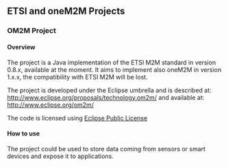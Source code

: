 
## ETSI and oneM2M Projects

### OM2M Project
#### Overview

The project is a Java implementation of the ETSI M2M standard in version 0.8.x, available at the moment. It aims to implement also oneM2M in version 1.x.x, the compatibility with ETSI M2M will be lost.

The project is developed under the Eclipse umbrella and is described at: http://www.eclipse.org/proposals/technology.om2m/ and available at: http://www.eclipse.org/om2m/

The code is licensed using [Eclipse Public License](https://www.eclipse.org/legal/epl-v10.html)

#### How to use
The project could be used to store data coming from sensors or smart devices and expose it to applications.

